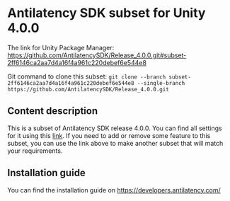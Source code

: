 # Antilatency SDK subset for Unity 4.0.0

The link for Unity Package Manager: https://github.com/AntilatencySDK/Release_4.0.0.git#subset-2ff6146ca2aa7d4a16f4a961c220debef6e544e8

Git command to clone this subset: `git clone --branch subset-2ff6146ca2aa7d4a16f4a961c220debef6e544e8 --single-branch https://github.com/AntilatencySDK/Release_4.0.0.git`

## Content description

This is a subset of Antilatency SDK release 4.0.0. You can find all settings for it using this [link](https://developers.antilatency.com/Sdk/Configurator_en.html#{"Libraries":{"AltEnvironmentAdditionalMarkers":true,"AltEnvironmentArbitrary2D":false,"AltEnvironmentHorizontalGrid":false,"AltEnvironmentPillars":true,"AltEnvironmentSelector":true,"AltTracking":true,"Bracer":false,"DeviceNetwork":true,"HardwareExtensionInterface":true,"IllumetryDisplay":true,"RadioMetrics":false,"StereoGlasses":true,"StorageClient":true,"TrackingAlignment":false},"OS":{"Android":{"aar":false},"Linux":{"x86_64":false},"WindowsDesktop":{"x64":true,"x86":false},"WindowsUWP":{"arm64-v8a":false,"armeabi-v7a":false,"x64":false}},"Release":"4.0.0","Target":"Unity","TargetSettings":{"Components":{"AltEnvironmentComponents":false,"AltTrackingComponents":false,"BracerComponents":false,"DeviceNetworkComponents":false,"StorageClientComponents":false},"MathTypes":"UnityEngine.Math","UnityComponents":true,"UnityVersion":"2019.x"}}). If you need to add or remove some feature to this subset, you can use the link above to make another subset that will match your requirements.

## Installation guide

You can find the installation guide on https://developers.antilatency.com/
